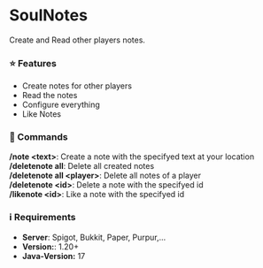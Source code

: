 # SoulNotes
Create and Read other players notes.

### ⭐ Features
- Create notes for other players
- Read the notes
- Configure everything
- Like Notes

### 🔗 Commands
**/note \<text>**: Create a note with the specifyed text at your location <br>
**/deletenote all**: Delete all created notes <br>
**/deletenote all \<player>**: Delete all notes of a player <br>
**/deletenote \<id>**: Delete a note with the specifyed id <br>
**/likenote \<id>**: Like a note with the specifyed id

### ℹ️ Requirements
- **Server**: Spigot, Bukkit, Paper, Purpur,...
- **Version:**: 1.20+
- **Java-Version:** 17
